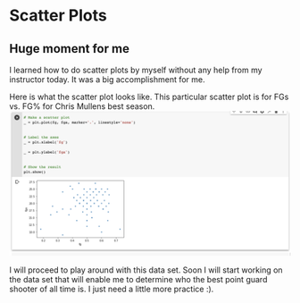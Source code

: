 # Scatter Plots 

## Huge moment for me 

I learned how to do scatter plots by myself without any help from my instructor today.  It was a big accomplishment for me. 

Here is what the scatter plot looks like. This particular scatter plot is for FGs vs. FG% for Chris Mullens best season.
![Ploting](https://github.com/rashadwest/rashadwest.github.io/raw/master/_posts/Screen%20Shot%202020-08-29%20at%209.51.02%20AM.png?raw=true)

I will proceed to play around with this data set.  Soon I will start working on the data set that will enable me to determine who the best point guard 
shooter of all time is.  I just need a little more practice :).
